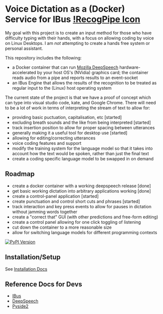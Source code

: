 # Voice Dictation as a (Docker) Service for IBus [!RecogPipe Icon](https://raw.githubusercontent.com/mcfletch/deepspeech-docker/master/recogpipe/static/panel-icon-recording.svg)

My goal with this project is to create an input method for those who
have difficulty typing with their hands, with a focus on allowing
coding by voice on Linux Desktops. I am *not* attempting to create a
hands free system or personal assistant.

This repository includes the following:

* a Docker container that can run [Mozilla DeepSpeech](https://github.com/mozilla/DeepSpeech) hardware-accelerated by your
  host OS's (NVidia) graphics card; the container reads audio from a pipe and
  reports results to an event-socket
* an IBus Engine that allows the results of the recognition to be treated as
  regular input to the (Linux) host operating system

The current state of the project is that we have a proof of concept
which can type into visual studio code, kate, and Google Chrome. There will need to be a lot of
work in terms of interpreting the stream of text to allow for:

* providing basic puctuation, capitalisation, etc [started]
* excluding breath sounds and the like from being interpreted [started]
* track insertion position to allow for proper spacing between utterances 
* generally making it a useful tool for desktop use [started]
* allowing for editing/correcting utterances
* voice coding features and support 
* modify the training system for the language model so that it takes into account 
  how the text would be spoken,  rather than just the final text
* create a coding specific  language model to be swapped  in on demand 

## Roadmap

* create a docker container with a working deepspeech release [done]
* get basic working dictation into arbitrary applications working [done]
* create a control-panel application [started]
* create punctuation and control short cuts and phrases  [started]
* track interaction and key press events to allow for pauses in dictation 
  without jamming words together
* create a "correct that" GUI (with other predictions and free-form editing)
* create a control panel allowing for one click toggling of listening
* cut down the container to a more reasonable size
* allow for switching language models for different programming contexts

[![PyPI Version](https://img.shields.io/pypi/v/recogpipe.svg)](https://pypi.python.org/pypi/recogpipe)

## Installation/Setup

See [Installation Docs](./docs/installation.rst)

## Reference Docs for Devs

* [IBus](https://lazka.github.io/pgi-docs/IBus-1.0/index.html)
* [DeepSpeech](https://deepspeech.readthedocs.io/en/latest/Python-API.html)
* [Pyside2](https://doc.qt.io/qtforpython/modules.html)

